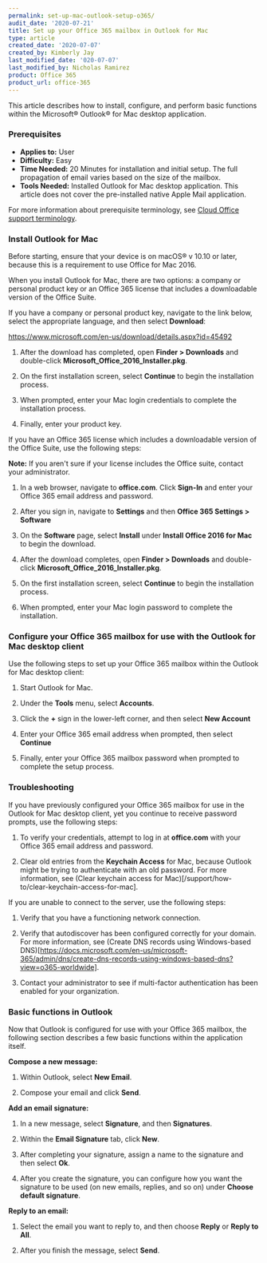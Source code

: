 ```yaml
---
permalink: set-up-mac-outlook-setup-o365/
audit_date: '2020-07-21'
title: Set up your Office 365 mailbox in Outlook for Mac
type: article
created_date: '2020-07-07'
created_by: Kimberly Jay
last_modified_date: '020-07-07'
last_modified_by: Nicholas Ramirez
product: Office 365
product_url: office-365
---
```


This article describes how to install, configure, and perform basic functions within the Microsoft&reg; Outlook&reg; for Mac desktop application.

### Prerequisites

- **Applies to:** User
- **Difficulty:** Easy
- **Time Needed:** 20 Minutes for installation and initial setup. The full propagation of email varies based on the size of the mailbox.
- **Tools Needed:** Installed Outlook for Mac desktop application. This article does not cover the pre-installed native Apple Mail application.

For more information about prerequisite terminology, see [Cloud Office support terminology](/support/how-to/cloud-office-support-terminology).

### Install Outlook for Mac 

Before starting, ensure that your device is on macOS&reg; v 10.10 or later, because this is a requirement to use Office for Mac 2016.

When you install Outlook for Mac, there are two options: a company or personal product key or an Office 365 license that
includes a downloadable version of the Office Suite.

If you have a company or personal product key, navigate to the link below, select the appropriate language, and then select **Download**:

https://www.microsoft.com/en-us/download/details.aspx?id=45492

1.  After the download has completed, open **Finder > Downloads** and double-click **Microsoft_Office_2016_Installer.pkg**.

2.  On the first installation screen, select **Continue** to begin the installation process.

3.  When prompted, enter your Mac login credentials to complete the installation process.

4.  Finally, enter your product key.

If you have an Office 365 license which includes a downloadable version of the Office Suite, use the following steps:

**Note:** If you aren't sure if your license includes the Office suite, contact your administrator.

1.  In a web browser, navigate to **office.com**. Click **Sign-In** and enter your Office 365 email address and password.

2.  After you sign in, navigate to **Settings** and then **Office 365 Settings > Software**

3.  On the **Software** page, select **Install** under **Install Office 2016 for Mac** to begin the download.

4.  After the download completes, open **Finder > Downloads** and double-click **Microsoft_Office_2016_Installer.pkg**.

5.  On the first installation screen, select **Continue** to begin the installation process.

6.  When prompted, enter your Mac login password to complete the installation.

### Configure your Office 365 mailbox for use with the Outlook for Mac desktop client

Use the following steps to set up your Office 365 mailbox within the Outlook for Mac desktop client:

1.	Start Outlook for Mac.

2.	Under the **Tools** menu, select **Accounts**.

3.	Click the **+** sign in the lower-left corner, and then select **New Account**

4.	Enter your Office 365 email address when prompted, then select **Continue**

5.  Finally, enter your Office 365 mailbox password when prompted to complete the setup process.  

### Troubleshooting

If you have previously configured your Office 365 mailbox for use in the Outlook for Mac desktop client, yet you
continue to receive password prompts, use the following steps:

1.	To verify your credentials, attempt to log in at **office.com** with your Office 365 email address and password.

2.	Clear old entries from the **Keychain Access** for Mac, because Outlook might be trying to authenticate with
    an old password. For more information, see (Clear keychain access for Mac)[/support/how-to/clear-keychain-access-for-mac].

If you are unable to connect to the server, use the following steps:

1.  Verify that you have a functioning network connection.

2.  Verify that autodiscover has been configured correctly for your domain. For more information, see (Create DNS records using Windows-based DNS)[https://docs.microsoft.com/en-us/microsoft-365/admin/dns/create-dns-records-using-windows-based-dns?view=o365-worldwide].

3.  Contact your administrator to see if multi-factor authentication has been enabled for your organization.

### Basic functions in Outlook

Now that Outlook is configured for use with your Office 365 mailbox, the following section describes a few basic functions
within the application itself.

**Compose a new message:**

1. Within Outlook, select **New Email**.

2. Compose your email and click **Send**.

**Add an email signature:**

1.  In a new message, select **Signature**, and then **Signatures**.

2.  Within the **Email Signature** tab, click **New**.

3.  After completing your signature, assign a name to the signature and then select **Ok**.

4.  After you create the signature, you can configure how you want the signature to be used
    (on new emails, replies, and so on) under **Choose default signature**.

**Reply to an email:**

1.  Select the email you want to reply to, and then choose **Reply** or **Reply to All**.

2.  After you finish the message, select **Send**.
